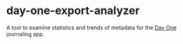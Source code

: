 # day-one-export-analyzer
A tool to examine statistics and trends of metadata for the [Day One](https://dayoneapp.com/) journaling app.
